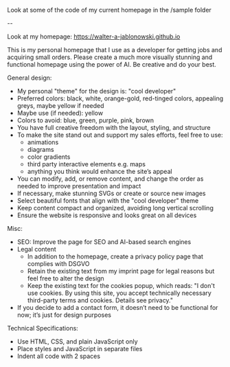 
Look at some of the code of my current homepage in the /sample folder

 --

Look at my homepage: https://walter-a-jablonowski.github.io

This is my personal homepage that I use as a developer for getting jobs and acquiring small orders. Please create a much more visually stunning and functional homepage using the power of AI. Be creative and do your best.

General design:

- My personal "theme" for the design is: "cool developer"
- Preferred colors: black, white, orange-gold, red-tinged colors, appealing greys, maybe yellow if needed
- Maybe use (if needed): yellow
- Colors to avoid: blue, green, purple, pink, brown
- You have full creative freedom with the layout, styling, and structure
- To make the site stand out and support my sales efforts, feel free to use:
  - animations
  - diagrams
  - color gradients
  - third party interactive elements e.g. maps
  - anything you think would enhance the site’s appeal
- You can modify, add, or remove content, and change the order as needed to improve presentation and impact
- If necessary, make stunning SVGs or create or source new images
- Select beautiful fonts that align with the "cool developer" theme
- Keep content compact and organized, avoiding long vertical scrolling
- Ensure the website is responsive and looks great on all devices

Misc:

- SEO: Improve the page for SEO and AI-based search engines
- Legal content
  - In addition to the homepage, create a privacy policy page that complies with DSGVO
  - Retain the existing text from my imprint page for legal reasons but feel free to alter the design
  - Keep the existing text for the cookies popup, which reads: "I don't use cookies. By using this site, you accept technically necessary third-party terms and cookies. Details see privacy."
- If you decide to add a contact form, it doesn’t need to be functional for now; it’s just for design purposes

Technical Specifications:

- Use HTML, CSS, and plain JavaScript only
- Place styles and JavaScript in separate files
- Indent all code with 2 spaces
